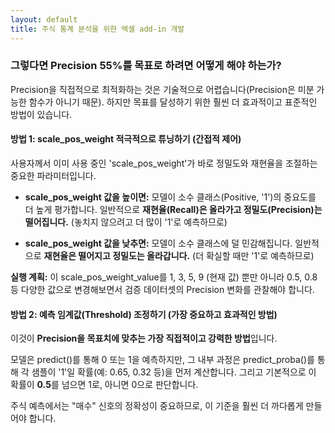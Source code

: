 ```yaml
---
layout: default
title: 주식 통계 분석을 위한 엑셀 add-in 개발
---
```



### 그렇다면 Precision 55%를 목표로 하려면 어떻게 해야 하는가?

Precision을 직접적으로 최적화하는 것은 기술적으로 어렵습니다(Precision은 미분 가능한 함수가 아니기 때문). 하지만 목표를 달성하기 위한 훨씬 더 효과적이고 표준적인 방법이 있습니다.

#### 방법 1: scale_pos_weight 적극적으로 튜닝하기 (간접적 제어)

사용자께서 이미 사용 중인 'scale_pos_weight'가 바로 정밀도와 재현율을 조절하는 중요한 파라미터입니다.

- **scale_pos_weight 값을 높이면:** 모델이 소수 클래스(Positive, '1')의 중요도를 더 높게 평가합니다. 일반적으로 **재현율(Recall)은 올라가고 정밀도(Precision)는 떨어집니다.** (놓치지 않으려고 더 많이 '1'로 예측하므로)
    
- **scale_pos_weight 값을 낮추면:** 모델이 소수 클래스에 덜 민감해집니다. 일반적으로 **재현율은 떨어지고 정밀도는 올라갑니다.** (더 확실할 때만 '1'로 예측하므로)
    

**실행 계획:** 이 scale_pos_weight_value를 1, 3, 5, 9 (현재 값) 뿐만 아니라 0.5, 0.8 등 다양한 값으로 변경해보면서 검증 데이터셋의 Precision 변화를 관찰해야 합니다.

#### 방법 2: 예측 임계값(Threshold) 조정하기 (가장 중요하고 효과적인 방법)

이것이 **Precision을 목표치에 맞추는 가장 직접적이고 강력한 방법**입니다.

모델은 predict()를 통해 0 또는 1을 예측하지만, 그 내부 과정은 predict_proba()를 통해 각 샘플이 '1'일 확률(예: 0.65, 0.32 등)을 먼저 계산합니다. 그리고 기본적으로 이 확률이 **0.5**를 넘으면 1로, 아니면 0으로 판단합니다.

주식 예측에서는 "매수" 신호의 정확성이 중요하므로, 이 기준을 훨씬 더 까다롭게 만들어야 합니다.